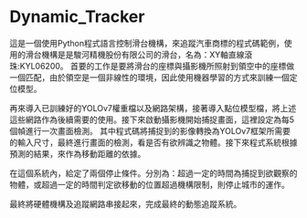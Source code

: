 # Dynamic_Tracker
這是一個使用Python程式語言控制滑台機構，來追蹤汽車商標的程式碼範例，使用的滑台機構是是駿河精機股份有限公司的滑台，名為：XY軸直線滾珠:KYL06200。
首要的工作是要將滑台的座標與攝影機所照射到領空中的座標做一個匹配，由於領空是一個非線性的環境，因此使用機器學習的方式來訓練一個定位模型。

再來導入已訓練好的YOLOv7權重檔以及網路架構，接著導入點位模型檔，將上述這些網路作為後續需要的使用。接下來啟動攝影機開始捕捉畫面，這裡設定為每5個幀進行一次畫面檢測。
其中程式碼將捕捉到的影像轉換為YOLOv7框架所需要的輸入尺寸，最終進行畫面的檢測，看是否有欲辨識之物體。接下來程式系統根據預測的結果，來作為移動距離的依據。

在這個系統內，給定了兩個停止條件。分別為：超過一定的時間為捕捉到欲觀察的物體，或超過一定的時間判定欲移動的位置超過機構限制，則停止城市的運作。

最終將硬體機構及追蹤網路串接起來，完成最終的動態追蹤系統。
